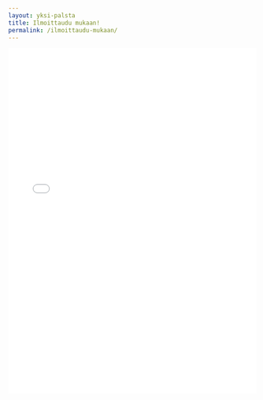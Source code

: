 ```yaml
---
layout: yksi-palsta
title: Ilmoittaudu mukaan!
permalink: /ilmoittaudu-mukaan/
---
```


<div class="embed-container">
	<iframe style="width: 100%; min-height: 700px;" frameborder="0" marginheight="0" marginwidth="0"
		src="//docs.google.com/forms/d/19zqO61RzF2K9RUt8k5r1mjmT45-juS2poIJcFI_RbJc/viewform?embedded=true">Ladataan...
	</iframe>
</div>